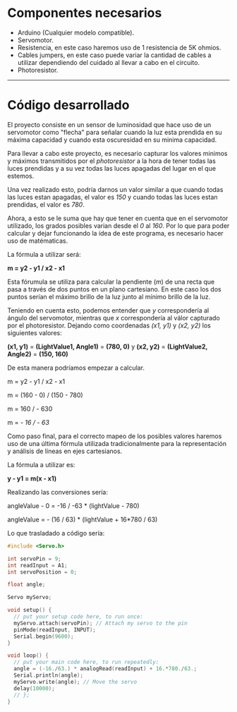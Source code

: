 # Componentes necesarios

- Arduino (Cualquier modelo compatible).
- Servomotor.
- Resistencia, en este caso haremos uso de 1 resistencia de 5K ohmios.
- Cables jumpers, en este caso puede variar la cantidad de cables a utilizar dependiendo del cuidado al llevar a cabo en el circuito.
- Photoresistor.

----
# Código desarrollado

El proyecto consiste en un sensor de luminosidad que hace uso de un servomotor como "flecha" para señalar cuando la luz esta prendida en su máxima capacidad y cuando esta oscuresidad en su minima capacidad.

Para llevar a cabo este proyecto, es necesario capturar los valores minimos y máximos transmitidos por el *photoresistor* a la hora de tener todas las luces prendidas y a su vez todas las luces apagadas del lugar en el que estemos.

Una vez realizado esto, podría darnos un valor similar a que cuando todas las luces estan apagadas, el valor es *150* y cuando todas las luces estan prendidas, el valor es *780*.

Ahora, a esto se le suma que hay que tener en cuenta que en el servomotor utilizado, los grados posibles varian desde el *0* al *160*. Por lo que para poder calcular y dejar funcionando la ídea de este programa, es necesario hacer uso de matématicas.

La fórmula a utilizar será:

**m = y2 - y1 / x2 - x1**

Esta fórumula se utiliza para calcular la pendiente (*m*) de una recta que pasa a través de dos puntos en un plano cartesiano. En este caso los dos puntos serían el máximo brillo de la luz junto al mínimo brillo de la luz.

Teniendo en cuenta esto, podemos entender que *y* correspondería al ángulo del servomotor, mientras que *x* correspondería al válor capturado por el photoresistor. Dejando como coordenadas *(x1, y1)* y *(x2, y2)* los siguientes valores:

**(x1, y1)** = **(LightValue1, Angle1)** = **(780, 0)**
y
**(x2, y2)** =  **(LightValue2, Angle2)** = **(150, 160)**

De esta manera podríamos empezar a calcular.

m = y2 - y1 / x2 - x1 

m = (160 - 0) / (150 - 780)

m =  160 / - 630

m = *- 16 / - 63*

Como paso final, para el correcto mapeo de los posibles valores haremos uso de una última fórmula utilizada tradicionalmente para la representación y análisis de líneas en ejes cartesianos.

La fórmula a utilizar es:

**y - y1 = m(x - x1)**

Realizando las conversiones sería:

angleValue - 0 = -16 / -63 * (lightValue - 780)

angleValue = - (16 / 63) * (lightValue + 16\*780 / 63)

Lo que trasladado a código sería:

```C
#include <Servo.h>

int servoPin = 9;
int readInput = A1;
int servoPosition = 0;

float angle;

Servo myServo;

void setup() {
  // put your setup code here, to run once:
  myServo.attach(servoPin); // Attach my servo to the pin
  pinMode(readInput, INPUT);
  Serial.begin(9600);
}

void loop() {
  // put your main code here, to run repeatedly:
  angle = (-16./63.) * analogRead(readInput) + 16.*780./63.;
  Serial.println(angle);
  myServo.write(angle); // Move the servo
  delay(10000);
  // };
}
```

